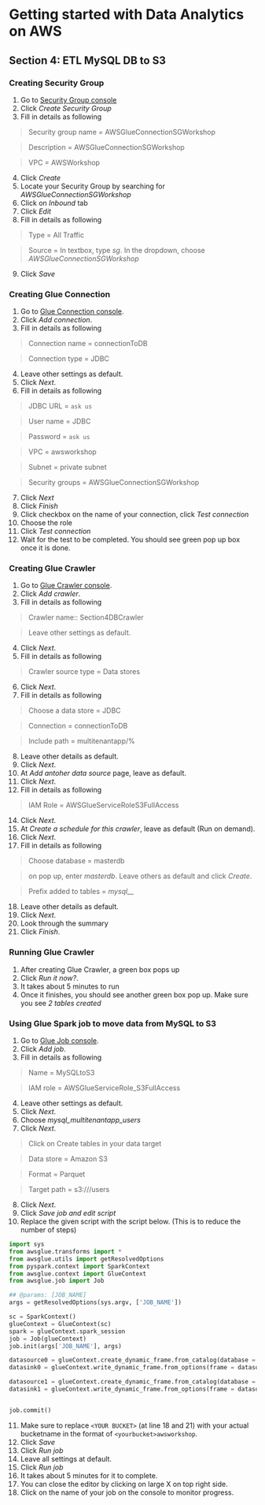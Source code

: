 # Getting started with Data Analytics on AWS

## Section 4: ETL MySQL DB to S3

### Creating Security Group
1. Go to [Security Group console](https://ap-southeast-1.console.aws.amazon.com/ec2/v2/home?region=ap-southeast-1#SecurityGroups:sort=vpcId)
2. Click *_Create Security Group_*
3. Fill in details as following

>Security group name = AWSGlueConnectionSGWorkshop

>Description = AWSGlueConnectionSGWorkshop

>VPC = AWSWorkshop

4. Click *_Create_*
5. Locate your Security Group by searching for *_AWSGlueConnectionSGWorkshop_*
6. Click on *_Inbound_* tab
7. Click *_Edit_*
8. Fill in details as following

>Type = All Traffic

>Source = In textbox, type *_sg_*. In the dropdown, choose *_AWSGlueConnectionSGWorkshop_*

9. Click *_Save_*

### Creating Glue Connection
1. Go to [Glue Connection console](https://ap-southeast-1.console.aws.amazon.com/glue/home?region=ap-southeast-1#catalog:tab=connections).
2. Click *_Add connection_*.
3. Fill in details as following

>Connection name = connectionToDB

>Connection type = JDBC

4. Leave other settings as default.
5. Click *_Next_*.
6. Fill in details as following

>JDBC URL = `ask us`

>User name = JDBC

>Password = `ask us`

>VPC = awsworkshop

>Subnet = private subnet

>Security groups = AWSGlueConnectionSGWorkshop

7. Click *_Next_*
8. Click *_Finish_*
9. Click checkbox on the name of your connection, click *_Test connection_*
10. Choose the role
11. Click *_Test connection_*
12. Wait for the test to be completed. You should see green pop up box once it is done.

### Creating Glue Crawler
1. Go to [Glue Crawler console](https://ap-southeast-1.console.aws.amazon.com/glue/home?region=ap-southeast-1#catalog:tab=crawlers).
1. Click *_Add crawler_*.
1. Fill in details as following

>Crawler name:: Section4DBCrawler

>Leave other settings as default.

4. Click *_Next_*.
5. Fill in details as following

>Crawler source type = Data stores

6. Click *_Next_*.
7. Fill in details as following

>Choose a data store = JDBC

>Connection = connectionToDB

>Include path = multitenantapp/%

8. Leave other details as default.
9. Click *_Next_*.
10. At *_Add antoher data source_* page, leave as default.
11. Click *_Next_*.
12. Fill in details as following

>IAM Role = AWSGlueServiceRoleS3FullAccess

14. Click *_Next_*.
15. At *_Create a schedule for this crawler_*, leave as default (Run on demand).
16. Click *_Next_*.
17. Fill in details as following

>Choose database = masterdb

>on pop up, enter *_masterdb_*. Leave others as default and click *Create*.

>Prefix added to tables = *_mysql___*

18. Leave other details as default.
19. Click *_Next_*.
20. Look through the summary
21. Click *_Finish_*.

### Running Glue Crawler
1. After creating Glue Crawler, a green box pops up
2. Click *_Run it now?_*.
3. It takes about 5 minutes to run
4. Once it finishes, you should see another green box pop up. Make sure you see *_2 tables created_*

### Using Glue Spark job to move data from MySQL to S3
1. Go to [Glue Job console](https://ap-southeast-1.console.aws.amazon.com/glue/home?region=ap-southeast-1#etl:tab=jobs).
2. Click *_Add job_*.
3. Fill in details as following

>Name = MySQLtoS3

>IAM role = AWSGlueServiceRole_S3FullAccess

4. Leave other settings as default.
5. Click *_Next_*.
6. Choose *_mysql_multitenantapp_users_* 
7. Click *_Next_*.

>Click on Create tables in your data target

>Data store = Amazon S3

>Format = Parquet

>Target path = s3://<Your bucket name>/users

8. Click *_Next_*.
9. Click *_Save job and edit script_*
10. Replace the given script with the script below. (This is to reduce the number of steps)

```python
import sys
from awsglue.transforms import *
from awsglue.utils import getResolvedOptions
from pyspark.context import SparkContext
from awsglue.context import GlueContext
from awsglue.job import Job

## @params: [JOB_NAME]
args = getResolvedOptions(sys.argv, ['JOB_NAME'])

sc = SparkContext()
glueContext = GlueContext(sc)
spark = glueContext.spark_session
job = Job(glueContext)
job.init(args['JOB_NAME'], args)

datasource0 = glueContext.create_dynamic_frame.from_catalog(database = "masterdb", table_name = "mysql_multitenantapp_tenants", transformation_ctx = "datasource0")
datasink0 = glueContext.write_dynamic_frame.from_options(frame = datasource0, connection_type = "s3", connection_options = {"path": "s3://<YOUR BUCKET>/tenants/"}, format = "parquet", transformation_ctx = "datasink0")

datasource1 = glueContext.create_dynamic_frame.from_catalog(database = "masterdb", table_name = "mysql_multitenantapp_users", transformation_ctx = "datasource1")
datasink1 = glueContext.write_dynamic_frame.from_options(frame = datasource1, connection_type = "s3", connection_options = {"path": "s3://<YOUR BUCKET>/tenants/"}, format = "parquet", transformation_ctx = "datasink1")


job.commit()
```
11. Make sure to replace `<YOUR BUCKET>` (at line 18 and 21) with your actual bucketname in the format of `<yourbucket>awsworkshop`.
8. Click *_Save_*
9. Click *_Run job_*
10. Leave all settings at default.
11. Click *_Run job_*
12. It takes about 5 minutes for it to complete.
13. You can close the editor by clicking on large X on top right side.
14. Click on the name of your job on the console to monitor progress.


